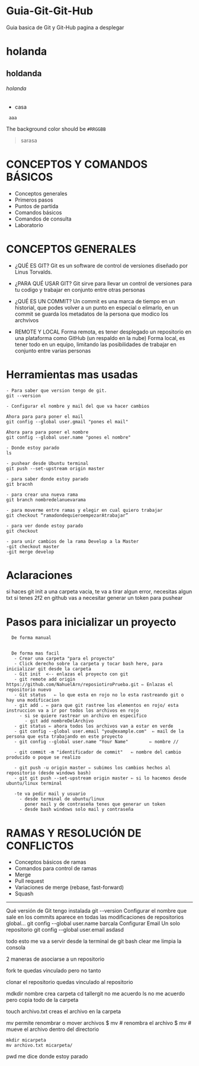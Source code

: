 # Guia-Git-Git-Hub
Guia basica de Git y Git-Hub
pagina a desplegar




# holanda
## holdanda
###### holanda
- casa
```
 aaa
```
The background color should be `#RRGGBB`
> sarasa

# CONCEPTOS Y COMANDOS BÁSICOS
- Conceptos generales
- Primeros pasos
- Puntos de partida
- Comandos básicos
- Comandos de consulta
- Laboratorio

 # CONCEPTOS GENERALES
- ¿QUÉ ES GIT?
  Git es un software de control de versiones diseñado por Linus Torvalds.
  
- ¿PARA QUÉ USAR GIT?
  Git sirve para llevar un control de versiones para tu codigo y trabajar en conjunto entre otras personas

- ¿QUÉ ES UN COMMIT?
  Un commit es una marca de tiempo en un historial, que podes volver a un punto en especial o elimarlo, en un commit se guarda los metadatos de la persona que modico   los archvivos 
  
- REMOTE Y LOCAL
  Forma remota, es tener desplegado un repositorio en una plataforma como GitHub (un respaldo en la nube)
  Forma local, es tener todo en un equipo, limitando las posibilidades de trabajar en conjunto entre varias personas


# Herramientas mas usadas
   ```
 - Para saber que version tengo de git.
   git --version
 
 - Configurar el nombre y mail del que va hacer cambios
   
  Ahora para para poner el mail
   git config --global user.gmail "pones el mail"

  Ahora para para poner el nombre
   git config --global user.name "pones el nombre"

 - Donde estoy parado
   ls
   
 - pushear desde Ubuntu terminal
   git push --set-upstream origin master
 
 - para saber donde estoy parado
   git bracnh
   
 - para crear una nueva rama
   git branch nombredelanuevarama
   
 - para moverme entre ramas y elegir en cual quiero trabajar
   git checkout “ramadondequieroempezarAtrabajar”
   
 - para ver donde estoy parado
   git checkout
 
 - para unir cambios de la rama Develop a la Master
   -git checkout master 
   -git merge develop
 ```

 # Aclaraciones
  si haces git init a una carpeta vacia, te va a tirar algun error, necesitas algun txt
  si tenes 2f2 en github vas a necesitar generar un token para pushear
  
 # Pasos para inicializar un proyecto
      De forma manual
     
     
      De forma mas facil
       - Crear una carpeta "para el proyecto"
       - Click derecho sobre la carpeta y tocar bash here, para inicializar git desde la carpeta
       - Git init  <-- enlazas el proyecto con git 
       - git remote add origin https://github.com/NahuelArn/reposiotiroPrueba.git ⇐ Enlazas el repositorio nuevo
       - Git status   ⇐ lo que esta en rojo no lo esta rastreando git o hay una modificacion
       - git add . ⇐ para que git rastree los elementos en rojo/ esta instruccion va a ir por todos los archivos en rojo
         - si se quiere rastrear un archivo en especifico 
           - git add nombreDelArchivo
       - git status ⇐ ahora todos los archivos van a estar en verde
       - git config --global user.email "you@example.com"  ⇐ mail de la persona que esta trabajando en este proyecto
       - git config --global user.name "Your Name"        ⇐ nombre //
       
       - git commit -m "identificador de commit"   ⇐ nombre del cambio producido o poque se realizo
       
       - git push -u origin master ⇐ subimos los cambios hechos al repositorio (desde windows bash)
       - git git push --set-upstream origin master ⇐ si lo hacemos desde ubuntu/linux terminal
       
       -te va pedir mail y usuario 
         - desde terminal de ubuntu/linux 
           poner mail y de contraseña tenes que generar un token 
         - desde bash windows solo mail y contraseña
         
 
# RAMAS Y RESOLUCIÓN DE CONFLICTOS
- Conceptos básicos de ramas
- Comandos para control de ramas
- Merge
- Pull request
- Variaciones de merge (rebase, fast-forward)
- Squash















--------------------------------------------------------


Qué versión de Git tengo instalada
    git --version
Configurar el nombre que sale en los commits  aparece en todas las modificaciones de repositorios global...
 git config --global user.name barcala
Configurar Email  Un solo repositorio
 git config --global user.email asdasd

todo esto me va a servir desde la terminal de git bash
clear             me limpia la consola

2 maneras de asociarse a un repositorio

fork
te quedas vinculado pero no tanto

clonar el repositorio
quedas vinculado al repositorio

mdkdir nombre            crea carpeta
cd tallergit            no me acuerdo
ls             no me acuerdo pero copia todo de la carpeta

touch archivo.txt             creas el archivo en la carpeta

mv permite renombrar o mover archivos
   $ mv <archivo-actual> <archivo-nuevo> # renombra el archivo
   $ mv <archivo> <ruta-del-directorio> # mueve el archivo dentro del directorio

    mkdir micarpeta
    mv archivo.txt micarpeta/
  pwd     me dice donde estoy parado


